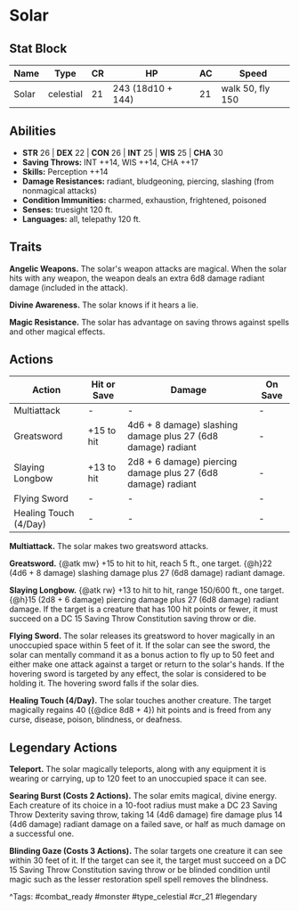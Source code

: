 # Solar

## Stat Block

| Name | Type | CR | HP | AC | Speed |
|------|------|----|----|----|-------|
| Solar | celestial | 21 | 243 (18d10 + 144) | 21 | walk 50, fly 150 |

## Abilities

- **STR** 26 | **DEX** 22 | **CON** 26 | **INT** 25 | **WIS** 25 | **CHA** 30
- **Saving Throws:** INT ++14, WIS ++14, CHA ++17  
- **Skills:** Perception ++14  
- **Damage Resistances:** radiant, bludgeoning, piercing, slashing (from nonmagical attacks)  
- **Condition Immunities:** charmed, exhaustion, frightened, poisoned  
- **Senses:** truesight 120 ft.  
- **Languages:** all, telepathy 120 ft.

## Traits

**Angelic Weapons.** The solar's weapon attacks are magical. When the solar hits with any weapon, the weapon deals an extra 6d8 damage radiant damage (included in the attack).

**Divine Awareness.** The solar knows if it hears a lie.

**Magic Resistance.** The solar has advantage on saving throws against spells and other magical effects.


## Actions

| Action | Hit or Save | Damage | On Save |
|--------|--------------|--------|----------|
| Multiattack | - | - | - |
| Greatsword | +15 to hit | 4d6 + 8 damage) slashing damage plus 27 (6d8 damage) radiant | - |
| Slaying Longbow | +13 to hit | 2d8 + 6 damage) piercing damage plus 27 (6d8 damage) radiant | - |
| Flying Sword | - | - | - |
| Healing Touch (4/Day) | - | - | - |

**Multiattack.** The solar makes two greatsword attacks.

**Greatsword.** {@atk mw} +15 to hit to hit, reach 5 ft., one target. {@h}22 (4d6 + 8 damage) slashing damage plus 27 (6d8 damage) radiant damage.

**Slaying Longbow.** {@atk rw} +13 to hit to hit, range 150/600 ft., one target. {@h}15 (2d8 + 6 damage) piercing damage plus 27 (6d8 damage) radiant damage. If the target is a creature that has 100 hit points or fewer, it must succeed on a DC 15 Saving Throw Constitution saving throw or die.

**Flying Sword.** The solar releases its greatsword to hover magically in an unoccupied space within 5 feet of it. If the solar can see the sword, the solar can mentally command it as a bonus action to fly up to 50 feet and either make one attack against a target or return to the solar's hands. If the hovering sword is targeted by any effect, the solar is considered to be holding it. The hovering sword falls if the solar dies.

**Healing Touch (4/Day).** The solar touches another creature. The target magically regains 40 ({@dice 8d8 + 4}) hit points and is freed from any curse, disease, poison, blindness, or deafness.

## Legendary Actions

**Teleport.** The solar magically teleports, along with any equipment it is wearing or carrying, up to 120 feet to an unoccupied space it can see.

**Searing Burst (Costs 2 Actions).** The solar emits magical, divine energy. Each creature of its choice in a 10-foot radius must make a DC 23 Saving Throw Dexterity saving throw, taking 14 (4d6 damage) fire damage plus 14 (4d6 damage) radiant damage on a failed save, or half as much damage on a successful one.

**Blinding Gaze (Costs 3 Actions).** The solar targets one creature it can see within 30 feet of it. If the target can see it, the target must succeed on a DC 15 Saving Throw Constitution saving throw or be blinded condition until magic such as the lesser restoration spell spell removes the blindness.



^Tags: #combat_ready #monster #type_celestial #cr_21 #legendary